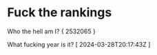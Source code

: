 # Fuck the rankings

Who the hell am I?
{ 2532065 }

What fucking year is it?
[ 2024-03-28T20:17:43Z ]
